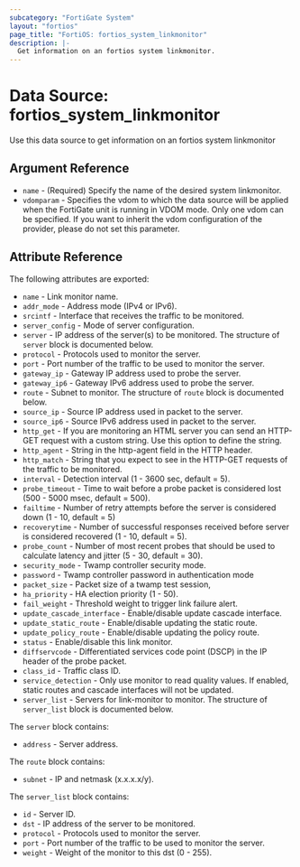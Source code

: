 ```yaml
---
subcategory: "FortiGate System"
layout: "fortios"
page_title: "FortiOS: fortios_system_linkmonitor"
description: |-
  Get information on an fortios system linkmonitor.
---
```


# Data Source: fortios_system_linkmonitor
Use this data source to get information on an fortios system linkmonitor

## Argument Reference

* `name` - (Required) Specify the name of the desired system linkmonitor.
* `vdomparam` - Specifies the vdom to which the data source will be applied when the FortiGate unit is running in VDOM mode. Only one vdom can be specified. If you want to inherit the vdom configuration of the provider, please do not set this parameter.


## Attribute Reference

The following attributes are exported:

* `name` - Link monitor name.
* `addr_mode` - Address mode (IPv4 or IPv6).
* `srcintf` - Interface that receives the traffic to be monitored.
* `server_config` - Mode of server configuration.
* `server` - IP address of the server(s) to be monitored. The structure of `server` block is documented below.
* `protocol` - Protocols used to monitor the server.
* `port` - Port number of the traffic to be used to monitor the server.
* `gateway_ip` - Gateway IP address used to probe the server.
* `gateway_ip6` - Gateway IPv6 address used to probe the server.
* `route` - Subnet to monitor. The structure of `route` block is documented below.
* `source_ip` - Source IP address used in packet to the server.
* `source_ip6` - Source IPv6 address used in packet to the server.
* `http_get` - If you are monitoring an HTML server you can send an HTTP-GET request with a custom string. Use this option to define the string.
* `http_agent` - String in the http-agent field in the HTTP header.
* `http_match` - String that you expect to see in the HTTP-GET requests of the traffic to be monitored.
* `interval` - Detection interval (1 - 3600 sec, default = 5).
* `probe_timeout` - Time to wait before a probe packet is considered lost (500 - 5000 msec, default = 500).
* `failtime` - Number of retry attempts before the server is considered down (1 - 10, default = 5)
* `recoverytime` - Number of successful responses received before server is considered recovered (1 - 10, default = 5).
* `probe_count` - Number of most recent probes that should be used to calculate latency and jitter (5 - 30, default = 30).
* `security_mode` - Twamp controller security mode.
* `password` - Twamp controller password in authentication mode
* `packet_size` - Packet size of a twamp test session,
* `ha_priority` - HA election priority (1 - 50).
* `fail_weight` - Threshold weight to trigger link failure alert.
* `update_cascade_interface` - Enable/disable update cascade interface.
* `update_static_route` - Enable/disable updating the static route.
* `update_policy_route` - Enable/disable updating the policy route.
* `status` - Enable/disable this link monitor.
* `diffservcode` - Differentiated services code point (DSCP) in the IP header of the probe packet.
* `class_id` - Traffic class ID.
* `service_detection` - Only use monitor to read quality values. If enabled, static routes and cascade interfaces will not be updated.
* `server_list` - Servers for link-monitor to monitor. The structure of `server_list` block is documented below.

The `server` block contains:

* `address` - Server address.

The `route` block contains:

* `subnet` - IP and netmask (x.x.x.x/y).

The `server_list` block contains:

* `id` - Server ID.
* `dst` - IP address of the server to be monitored.
* `protocol` - Protocols used to monitor the server.
* `port` - Port number of the traffic to be used to monitor the server.
* `weight` - Weight of the monitor to this dst (0 - 255).

